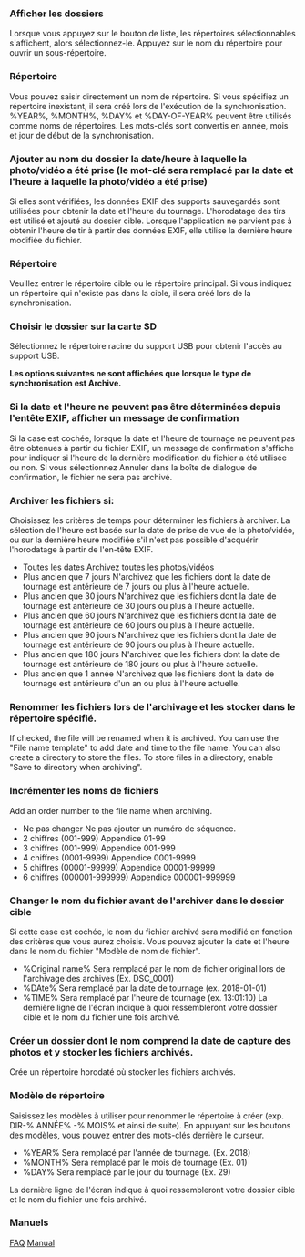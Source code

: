 ### Afficher les dossiers
Lorsque vous appuyez sur le bouton de liste, les répertoires sélectionnables s'affichent, alors sélectionnez-le. Appuyez sur le nom du répertoire pour ouvrir un sous-répertoire.

### Répertoire
Vous pouvez saisir directement un nom de répertoire. Si vous spécifiez un répertoire inexistant, il sera créé lors de l'exécution de la synchronisation.
%YEAR%, %MONTH%, %DAY% et %DAY-OF-YEAR% peuvent être utilisés comme noms de répertoires. Les mots-clés sont convertis en année, mois et jour de début de la synchronisation. 

### Ajouter au nom du dossier la date/heure à laquelle la photo/vidéo a été prise (le mot-clé sera remplacé par la date et l'heure à laquelle la photo/vidéo a été prise)
Si elles sont vérifiées, les données EXIF des supports sauvegardés sont utilisées pour obtenir la date et l'heure du tournage. L'horodatage des tirs est utilisé et ajouté au dossier cible. Lorsque l'application ne parvient pas à obtenir l'heure de tir à partir des données EXIF, elle utilise la dernière heure modifiée du fichier. 

### Répertoire
Veuillez entrer le répertoire cible ou le répertoire principal. Si vous indiquez un répertoire qui n'existe pas dans la cible, il sera créé lors de la synchronisation. 

### Choisir le dossier sur la carte SD
Sélectionnez le répertoire racine du support USB pour obtenir l'accès au support USB.

**Les options suivantes ne sont affichées que lorsque le type de synchronisation est Archive.**

### Si la date et l'heure ne peuvent pas être déterminées depuis l'entête EXIF, afficher un message de confirmation
Si la case est cochée, lorsque la date et l'heure de tournage ne peuvent pas être obtenues à partir du fichier EXIF, un message de confirmation s'affiche pour indiquer si l'heure de la dernière modification du fichier a été utilisée ou non. Si vous sélectionnez Annuler dans la boîte de dialogue de confirmation, le fichier ne sera pas archivé. 

### Archiver les fichiers si:
Choisissez les critères de temps pour déterminer les fichiers à archiver. La sélection de l'heure est basée sur la date de prise de vue de la photo/vidéo, ou sur la dernière heure modifiée s'il n'est pas possible d'acquérir l'horodatage à partir de l'en-tête EXIF.

- Toutes les dates
 Archivez toutes les photos/vidéos
- Plus ancien que 7 jours
 N'archivez que les fichiers dont la date de tournage est antérieure de 7 jours ou plus à l'heure actuelle.
- Plus ancien que 30 jours
 N'archivez que les fichiers dont la date de tournage est antérieure de 30 jours ou plus à l'heure actuelle.
- Plus ancien que 60 jours
 N'archivez que les fichiers dont la date de tournage est antérieure de 60 jours ou plus à l'heure actuelle.
- Plus ancien que 90 jours
 N'archivez que les fichiers dont la date de tournage est antérieure de 90 jours ou plus à l'heure actuelle.
- Plus ancien que 180 jours
 N'archivez que les fichiers dont la date de tournage est antérieure de 180 jours ou plus à l'heure actuelle.
- Plus ancien que 1 année
 N'archivez que les fichiers dont la date de tournage est antérieure d'un an ou plus à l'heure actuelle. 

### Renommer les fichiers lors de l'archivage et les stocker dans le répertoire spécifié.
If checked, the file will be renamed when it is archived. You can use the "File name template" to add date and time to the file name. You can also create a directory to store the files. To store files in a directory, enable "Save to directory when archiving". 

### Incrémenter les noms de fichiers
Add an order number to the file name when archiving.

- Ne pas changer
Ne pas ajouter un numéro de séquence.
- 2 chiffres (001-999)
Appendice 01-99
- 3 chiffres (001-999)
Appendice 001-999
- 4 chiffres (0001-9999)
Appendice 0001-9999
- 5 chiffres (00001-99999)
Appendice 00001-99999
- 6 chiffres (000001-999999)
Appendice 000001-999999

### Changer le nom du fichier avant de l'archiver dans le dossier cible 
Si cette case est cochée, le nom du fichier archivé sera modifié en fonction des critères que vous aurez choisis. Vous pouvez ajouter la date et l'heure dans le nom du fichier "Modèle de nom de fichier".

- %Original name%
Sera remplacé par le nom de fichier original lors de l'archivage des archives (Ex. DSC_0001)
- %DAte%
Sera remplacé par la date de tournage (ex. 2018-01-01)
- %TIME%
Sera remplacé par l'heure de tournage (ex. 13:01:10)
La dernière ligne de l'écran indique à quoi ressembleront votre dossier cible et le nom du fichier une fois archivé.

### Créer un dossier dont le nom comprend la date de capture des photos et y stocker les fichiers archivés.
Crée un répertoire horodaté où stocker les fichiers archivés.

### Modèle de répertoire
Saisissez les modèles à utiliser pour renommer le répertoire à créer (exp. DIR-% ANNÉE% -% MOIS% et ainsi de suite). En appuyant sur les boutons des modèles, vous pouvez entrer des mots-clés derrière le curseur.

- %YEAR%
Sera remplacé par l'année de tournage. (Ex. 2018)
- %MONTH%
Sera remplacé par le mois de tournage (Ex. 01)
- %DAY%
Sera remplacé par le jour du tournage (Ex. 29)

La dernière ligne de l'écran indique à quoi ressembleront votre dossier cible et le nom du fichier une fois archivé.

### Manuels
[FAQ](https://sentaroh.github.io/Documents/SMBSync2/SMBSync2_FAQ_FR.htm)
[Manual](https://sentaroh.github.io/Documents/SMBSync2/SMBSync2_Desc_EN.htm) 
